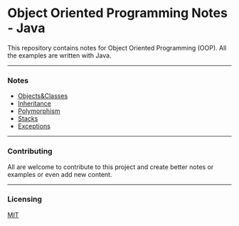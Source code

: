 # Object Oriented Programming Notes - Java

This repository contains notes for Object Oriented Programming (OOP). 
All the examples are written with Java. 

---
### Notes
- [Objects&Classes](Classes&Objects.md)
- [Inheritance](Inheritance.md)
- [Polymorphism](Polymorphism.md)
- [Stacks](Stacks.md)
- [Exceptions](Exceptions.md)

---
### Contributing 

All are welcome to contribute to this project and create better notes or examples or even add 
new content. 

---
### Licensing

[MIT](https://choosealicense.com/licenses/mit/)
